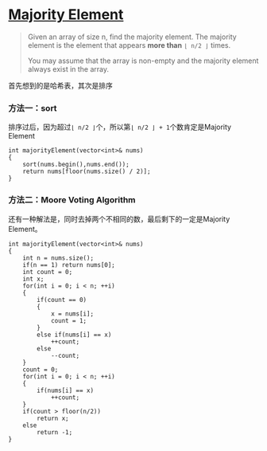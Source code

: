 # [Majority Element][1]
> Given an array of size n, find the majority element. The majority element is the element that appears **more than** `⌊ n/2 ⌋` times.  
> 
> You may assume that the array is non-empty and the majority element always exist in the array.

首先想到的是哈希表，其次是排序
### 方法一：sort
排序过后，因为超过`⌊ n/2 ⌋`个，所以第`⌊ n/2 ⌋ + 1`个数肯定是Majority Element

    int majorityElement(vector<int>& nums) 
    {
        sort(nums.begin(),nums.end());
        return nums[floor(nums.size() / 2)];
    }

### 方法二：Moore Voting Algorithm
还有一种解法是，同时去掉两个不相同的数，最后剩下的一定是Majority Element。

    int majorityElement(vector<int>& nums) 
    {
        int n = nums.size();
        if(n == 1) return nums[0];
        int count = 0;
        int x;
        for(int i = 0; i < n; ++i)
        {
            if(count == 0)
            {
                x = nums[i];
                count = 1;
            }
            else if(nums[i] == x)
                ++count;
            else
                --count;
        }
        count = 0;
        for(int i = 0; i < n; ++i)
        {
            if(nums[i] == x)
                ++count;
        }
        if(count > floor(n/2))
            return x;
        else
            return -1;
    }

[1]:https://leetcode.com/problems/majority-element/description/

